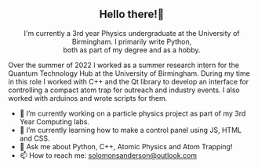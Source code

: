 <h2 align = "center"> Hello there!👋</h2>
<p align = 'center'> I'm currently a 3rd year Physics undergraduate at the University of Birmingham. I primarily write Python, <br> both as part of my degree and as a hobby. </p>
Over the summer of 2022 I worked as a summer research intern for the Quantum Technology Hub at the University of Birmingham. During my time in this role I worked with C++ and the Qt library to develop an interface for controlling a compact atom trap for outreach and industry events. I also worked with arduinos and wrote scripts for them.

- 🔭 I’m currently working on a particle physics project as part of my 3rd Year Computing labs.
- 🌱 I’m currently learning how to make a control panel using JS, HTML and CSS.
- 💬 Ask me about Python, C++, Atomic Physics and Atom Trapping!
- 📫 How to reach me: solomonsanderson@outlook.com
<!--
**solomonsanderson/solomonsanderson** is a ✨ _special_ ✨ repository because its `README.md` (this file) appears on your GitHub profile.

Here are some ideas to get you started:

- 🔭 I’m currently working on ...
- 🌱 I’m currently learning ...
- 👯 I’m looking to collaborate on ...
- 🤔 I’m looking for help with ...
- 💬 Ask me about ...
- 📫 How to reach me: ...
- 😄 Pronouns: ...
- ⚡ Fun fact: ...
-->
<!-- <p align = 'center'>
<img src="https://github-readme-stats.vercel.app/api?username=solomonsanderson&theme=dark" /> -->
<!-- 
<img src = "https://github-readme-stats.vercel.app/api/top-langs/?username=solomonsanderson" /> 
-->

